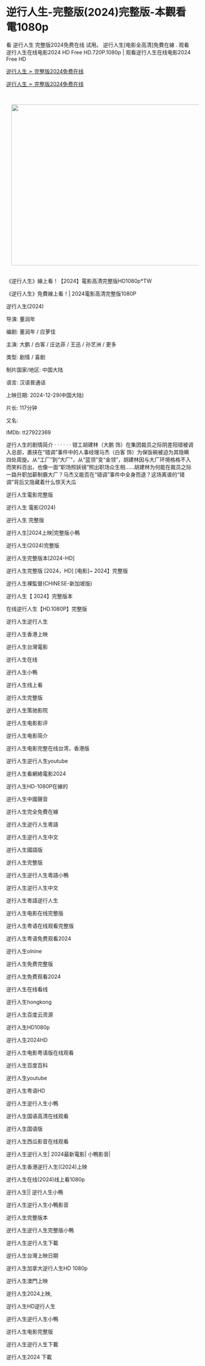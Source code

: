 逆行人生-完整版(2024)完整版-本觀看電1080p
=============================================================================
看 逆行人生 完整版2024免费在线 试用。 逆行人生[电影全高清]免費在線 . 观看逆行人生在线电影2024 HD Free HD.720P.1080p | 观看逆行人生在线电影2024 Free HD

<a href="https://streambox.site/zh/movie/1274925">逆行人生 ➣ 完整版2024免费在线</a>

<a href="https://streambox.site/zh/movie/1274925">逆行人生 ➣ 完整版2024免费在线</a>

<p>&nbsp;</p><div class="separator" style="clear: both; text-align: center;"><a href="https://streambox.site/zh/movie/1274925" imageanchor="1" style="margin-left: 1em; margin-right: 1em;"><img border="0" data-original-height="714" data-original-width="1056" height="432" src="https://blogger.googleusercontent.com/img/b/R29vZ2xl/AVvXsEjN2ym8gJeSCoxPT_nwUMMWoujN6ZQKlftyMaEyTkENvpw1VGlAG4Oem9WUoxUiCozcT_XAUfKP9c1u1geLnD6ixwBjXAbHwKmdLlChx4mKN7DSSjS2CE4thuSTugWEqBdEbkf77mKYgDa1gDf3YJq6Hd4xk7FpKTfUg6OTQSaVLfB6fQiXKuU1Es2xlAA/w640-h432/awdwd.PNG" width="640" /></a></div><br /><p></p>

《逆行人生》線上看！【2024】電影高清完整版HD1080p*TW

《逆行人生》免費線上看！| 2024電影高清完整版1080P

逆行人生(2024)

导演: 董润年

编剧: 董润年 / 应萝佳

主演: 大鹏 / 白客 / 庄达菲 / 王迅 / 孙艺洲 / 更多

类型: 剧情 / 喜剧

制片国家/地区: 中国大陆

语言: 汉语普通话

上映日期: 2024-12-29(中国大陆)

片长: 117分钟

又名:

IMDb: tt27922369

逆行人生的剧情简介 · · · · · · 钳工胡建林（大鹏 饰）在集团裁员之际阴差阳错被调入总部，裹挟在“错调”事件中的人事经理马杰（白客 饰）为保饭碗被迫为其隐瞒四处周旋。从“工厂”到“大厂”，从“蓝领”变“金领”，胡建林因与大厂环境格格不入而笑料百出，也像一面“职场照妖镜”照出职场众生相......胡建林为何能在裁员之际一路升职加薪制霸大厂？马杰又能否在“错调”事件中全身而退？这场离谱的“错调”背后又隐藏着什么惊天大瓜

逆行人生電影完整版

逆行人生 電影(2024)

逆行人生 完整版

逆行人生|2024上映|完整版小鴨

逆行人生(2024)完整版

逆行人生完整版本[2024-HD]

逆行人生完整版 [2024，HD] [电影]~ 2024】完整版

逆行人生裸監督(CHINESE-新加坡版)

逆行人生【 2024】完整版本

在线逆行人生【HD.1080P】完整版

逆行人生逆行人生

逆行人生香港上映

逆行人生台灣電影

逆行人生在线

逆行人生小鴨

逆行人生线上看

逆行人生完整版

逆行人生策驰影院

逆行人生电影影评

逆行人生电影简介

逆行人生电影完整在线台湾，香港版

逆行人生逆行人生youtube

逆行人生看網絡電影2024

逆行人生HD-1080P在線的

逆行人生中國聲音

逆行人生完全免費在線

逆行人生逆行人生粵語

逆行人生逆行人生中文

逆行人生國語版

逆行人生完整版

逆行人生逆行人生粵語小鴨

逆行人生逆行人生中文

逆行人生粵語逆行人生

逆行人生电影在线完整版

逆行人生粤语在线观看完整版

逆行人生粤语免费观看2024

逆行人生olnine

逆行人生免费完整版

逆行人生免费观看2024

逆行人生在线看线

逆行人生hongkong

逆行人生百度云资源

逆行人生HD1080p

逆行人生2024HD

逆行人生电影粤语版在线观看

逆行人生百度百科

逆行人生youtube

逆行人生粤语HD

逆行人生逆行人生小鴨

逆行人生国语高清在线观看

逆行人生国语版

逆行人生西瓜影音在线观看

逆行人生逆行人生| 2024最新電影| 小鴨影音|

逆行人生香港逆行人生((2024)上映

逆行人生在线(2024)线上看1080p

逆行人生|| 逆行人生小鴨

逆行人生逆行人生小鴨影音

逆行人生完整版本

逆行人生逆行人生完整版小鴨

逆行人生逆行人生下載

逆行人生台灣上映日期

逆行人生加拿大逆行人生HD 1080p

逆行人生澳門上映

逆行人生2024上映,

逆行人生HD逆行人生

逆行人生逆行人生小鴨

逆行人生电影完整版

逆行人生逆行人生下載

逆行人生2024 下載
